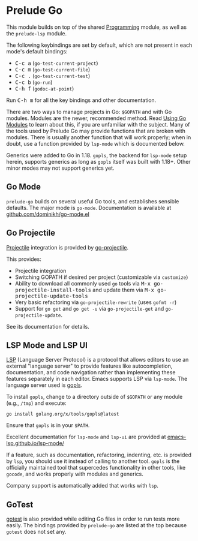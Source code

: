 # Prelude Go

This module builds on top of the shared [Programming](programming.md)
module, as well as the `prelude-lsp` module.

The following keybindings are set by default, which are not present in
each mode's default bindings:

- <kbd>C-c a</kbd> (`go-test-current-project`)
- <kbd>C-c m</kbd> (`go-test-current-file`)
- <kbd>C-c .</kbd> (`go-test-current-test`)
- <kbd>C-c b</kbd> (`go-run`)
- <kbd>C-h f</kbd> (`godoc-at-point`)

Run <kbd>C-h m</kbd> for all the key bindings and other documentation.

There are two ways to manage projects in Go: `$GOPATH` and with Go
modules. Modules are the newer, recommended method. Read [Using Go
Modules](https://go.dev/blog/using-go-modules) to learn about this, if
you are unfamiliar with the subject. Many of the tools used by Prelude
Go may provide functions that are broken with modules. There is
usually another function that will work properly; when in doubt, use a
function provided by `lsp-mode` which is documented below.

Generics were added to Go in 1.18. `gopls`, the backend for `lsp-mode`
setup herein, supports generics as long as `gopls` itself was built
with 1.18+. Other minor modes may not support generics yet.

## Go Mode

`prelude-go` builds on several useful Go tools, and establishes sensible
defaults. The major mode is `go-mode`. Documentation is available at [github.com/dominikh/go-mode.el](https://github.com/dominikh/go-mode.el)

## Go Projectile

[Projectile](https://github.com/bbatsov/projectile) integration is
provided by [go-projectile](https://github.com/dougm/go-projectile).

This provides:

- Projectile integration
- Switching GOPATH if desired per project (customizable via
  `customize`)
- Ability to download all commonly used `go` tools via <kbd>M-x
  go-projectile-install-tools</kbd> and update them via <kbd>M-x
  go-projectile-update-tools</kbd>
- Very basic refactoring via `go-projectile-rewrite` (uses `gofmt -r`)
- Support for `go get` and `go get -u` via `go-projectile-get` and
  `go-projectile-update`.

See its documentation for details.

## LSP Mode and LSP UI

[LSP](https://microsoft.github.io/language-server-protocol/) (Language
Server Protocol) is a protocol that allows editors to use an external
"language server" to provide features like autocompletion,
documentation, and code navigation rather than implementing these
features separately in each editor. Emacs supports LSP via
`lsp-mode`. The language server used is
[gopls](https://github.com/golang/tools/tree/master/gopls).

To install `gopls`, change to a directory outside of `$GOPATH` or any
module (e.g., `/tmp`) and execute:

```
go install golang.org/x/tools/gopls@latest
```

Ensure that `gopls` is in your `$PATH`.

Excellent documentation for `lsp-mode` and `lsp-ui` are provided at [emacs-lsp.github.io/lsp-mode/](https://emacs-lsp.github.io/lsp-mode/)

If a feature, such as documentation, refactoring, indenting, etc. is
provided by `lsp`, you should use it instead of calling to another
tool. `gopls` is the officially maintained tool that supercedes
functionality in other tools, like `gocode`, and works properly with
modules and generics.

Company support is automatically added that works with `lsp`.

## GoTest

[gotest](https://github.com/nlamirault/gotest.el) is also provided
while editing Go files in order to run tests more easily. The bindings
provided by `prelude-go` are listed at the top because `gotest` does
not set any.
